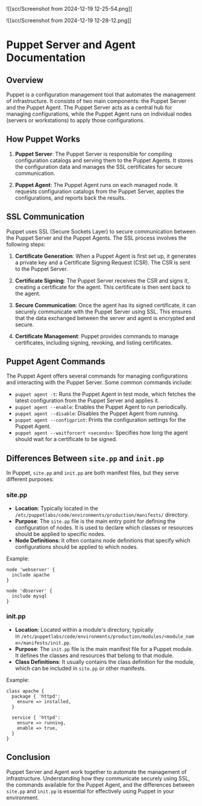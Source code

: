 ![[scr/Screenshot from 2024-12-19 12-25-54.png]]

![[scr/Screenshot from 2024-12-19 12-28-12.png]]

# Puppet Server and Agent Documentation

## Overview

Puppet is a configuration management tool that automates the management of infrastructure. It consists of two main components: the Puppet Server and the Puppet Agent. The Puppet Server acts as a central hub for managing configurations, while the Puppet Agent runs on individual nodes (servers or workstations) to apply those configurations.

## How Puppet Works

1. **Puppet Server**: The Puppet Server is responsible for compiling configuration catalogs and serving them to the Puppet Agents. It stores the configuration data and manages the SSL certificates for secure communication.

2. **Puppet Agent**: The Puppet Agent runs on each managed node. It requests configuration catalogs from the Puppet Server, applies the configurations, and reports back the results.

## SSL Communication

Puppet uses SSL (Secure Sockets Layer) to secure communication between the Puppet Server and the Puppet Agents. The SSL process involves the following steps:

1. **Certificate Generation**: When a Puppet Agent is first set up, it generates a private key and a Certificate Signing Request (CSR). The CSR is sent to the Puppet Server.

2. **Certificate Signing**: The Puppet Server receives the CSR and signs it, creating a certificate for the agent. This certificate is then sent back to the agent.

3. **Secure Communication**: Once the agent has its signed certificate, it can securely communicate with the Puppet Server using SSL. This ensures that the data exchanged between the server and agent is encrypted and secure.

4. **Certificate Management**: Puppet provides commands to manage certificates, including signing, revoking, and listing certificates.

## Puppet Agent Commands

The Puppet Agent offers several commands for managing configurations and interacting with the Puppet Server. Some common commands include:

- `puppet agent -t`: Runs the Puppet Agent in test mode, which fetches the latest configuration from the Puppet Server and applies it.
- `puppet agent --enable`: Enables the Puppet Agent to run periodically.
- `puppet agent --disable`: Disables the Puppet Agent from running.
- `puppet agent --configprint`: Prints the configuration settings for the Puppet Agent.
- `puppet agent --waitforcert <seconds>`: Specifies how long the agent should wait for a certificate to be signed.

## Differences Between `site.pp` and `init.pp`

In Puppet, `site.pp` and `init.pp` are both manifest files, but they serve different purposes:

### site.pp

- **Location**: Typically located in the `/etc/puppetlabs/code/environments/production/manifests/` directory.
- **Purpose**: The `site.pp` file is the main entry point for defining the configuration of nodes. It is used to declare which classes or resources should be applied to specific nodes.
- **Node Definitions**: It often contains node definitions that specify which configurations should be applied to which nodes.

Example:
```puppet
node 'webserver' {
  include apache
}

node 'dbserver' {
  include mysql
}
```


### init.pp

- **Location**: Located within a module's directory, typically in `/etc/puppetlabs/code/environments/production/modules/<module_name>/manifests/init.pp`.
- **Purpose**: The `init.pp` file is the main manifest file for a Puppet module. It defines the classes and resources that belong to that module.
- **Class Definitions**: It usually contains the class definition for the module, which can be included in `site.pp` or other manifests.

Example:

```puppet
class apache {   
  package { 'httpd':     
    ensure => installed,   
  }   
  
  service { 'httpd':     
    ensure => running,     
    enable => true,   
  } 
}
```

## Conclusion

Puppet Server and Agent work together to automate the management of infrastructure. Understanding how they communicate securely using SSL, the commands available for the Puppet Agent, and the differences between `site.pp` and `init.pp` is essential for effectively using Puppet in your environment.

